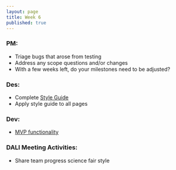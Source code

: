 ```yaml
---
layout: page
title: Week 6
published: true
---
```



### PM:
*   Triage bugs that arose from testing
*   Address any scope questions and/or changes
  * With a few weeks left, do your milestones need to be adjusted?


### Des:
  * Complete [Style Guide](style-guide.md)
  * Apply style guide to all pages


### Dev:
  * [MVP functionality](mvp-functionality.md)


### DALI Meeting Activities:
  * Share team progress science fair style
